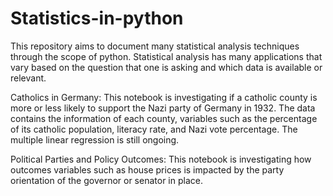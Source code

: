 # Statistics-in-python
This repository aims to document many statistical analysis techniques through the scope of python. Statistical analysis has many applications that vary based on the question that one is asking and which data is available or relevant. 

Catholics in Germany: This notebook is investigating if a catholic county is more or less likely to support the Nazi party of Germany in 1932. The data contains the information of each county, variables such as the percentage of its catholic population, literacy rate, and Nazi vote percentage.
                      The multiple linear regression is still ongoing.
                      
                      
Political Parties and Policy Outcomes: This notebook is investigating how outcomes variables such as house prices is impacted by the party orientation of the governor or senator in place.   
